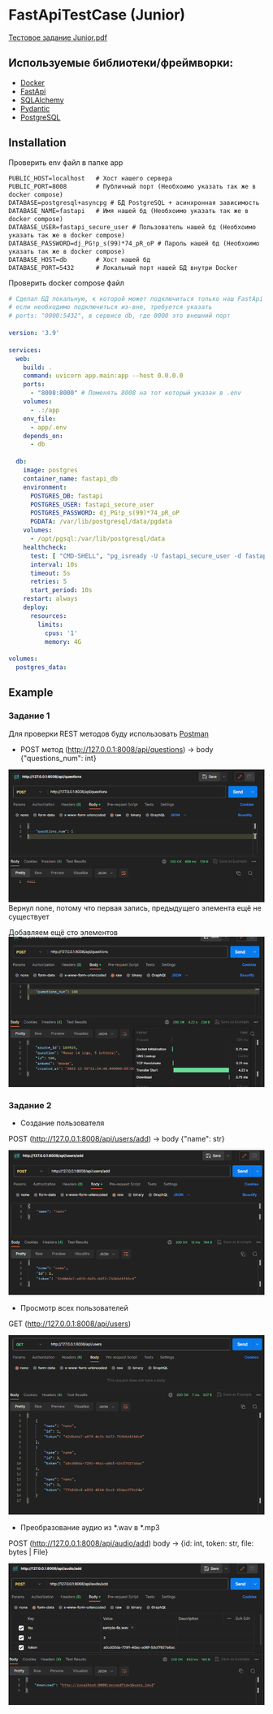 # FastApiTestCase (Junior)

[Тестовое задание Junior.pdf](%D2%E5%F1%F2%EE%E2%EE%E5%20%E7%E0%E4%E0%ED%E8%E5%20Junior.pdf)

## Используемые библиотеки/фреймворки:
- [Docker](https://www.docker.com/)
- [FastApi](https://fastapi.tiangolo.com/)
- [SQLAlchemy](https://www.sqlalchemy.org/)
- [Pydantic](https://docs.pydantic.dev/latest/)
- [PostgreSQL](https://www.postgresql.org/)

## Installation

Проверить env файл в папке app

```dotenv
PUBLIC_HOST=localhost   # Хост нашего сервера
PUBLIC_PORT=8008        # Публичный порт (Необхоимо указать так же в docker compose)
DATABASE=postgresql+asyncpg # БД PostgreSQL + асинхронная зависимость
DATABASE_NAME=fastapi   # Имя нашей бд (Необхоимо указать так же в docker compose)
DATABASE_USER=fastapi_secure_user # Пользователь нашей бд (Необхоимо указать так же в docker compose)
DATABASE_PASSWORD=dj_PG!p_s(99)*74_pR_oP # Пароль нашей бд (Необхоимо указать так же в docker compose)
DATABASE_HOST=db        # Хост нашей бд
DATABASE_PORT=5432      # Локальный порт нашей БД внутри Docker
```

Проверить docker compose файл

```yaml
# Сделал БД локальную, к которой может подключиться только наш FastApi сервис в целях безопасности
# если необходимо подключиться из-вне, требуется указать 
# ports: "0000:5432", в сервисе db, где 0000 это внешний порт 

version: '3.9'

services:
  web:
    build: .
    command: uvicorn app.main:app --host 0.0.0.0
    ports:
      - "8008:8000" # Поменять 8008 на тот который указан в .env
    volumes:
      - .:/app
    env_file:
      - app/.env
    depends_on:
      - db

  db:
    image: postgres
    container_name: fastapi_db
    environment:
      POSTGRES_DB: fastapi
      POSTGRES_USER: fastapi_secure_user
      POSTGRES_PASSWORD: dj_PG!p_s(99)*74_pR_oP
      PGDATA: /var/lib/postgresql/data/pgdata
    volumes:
      - /opt/pgsql:/var/lib/postgresql/data
    healthcheck:
      test: [ "CMD-SHELL", "pg_isready -U fastapi_secure_user -d fastapi" ]
      interval: 10s
      timeout: 5s
      retries: 5
      start_period: 10s
    restart: always
    deploy:
      resources:
        limits:
          cpus: '1'
          memory: 4G

volumes:
  postgres_data:
```

## Example

### Задание 1

Для проверки REST методов буду использовать [Postman](https://www.postman.com/)

- POST метод (http://127.0.0.1:8008/api/questions) -> body {"questions_num": int}

![1.png](img/1.png)
Вернул none, потому что первая запись, предыдущего элемента ещё не существует

Добавляем ещё сто элементов
![2.png](img/2.png)

### Задание 2

- Создание пользователя

POST (http://127.0.0.1:8008/api/users/add) -> body {"name": str}

![3.png](img/3.png)

- Просмотр всех пользователей

GET (http://127.0.0.1:8008/api/users)

![4.png](img/4.png)

- Преобразование аудио из *.wav в *.mp3

POST (http://127.0.0.1:8008/api/audio/add) body -> {id: int, token: str, file: bytes | File}

![5.png](img/5.png)

